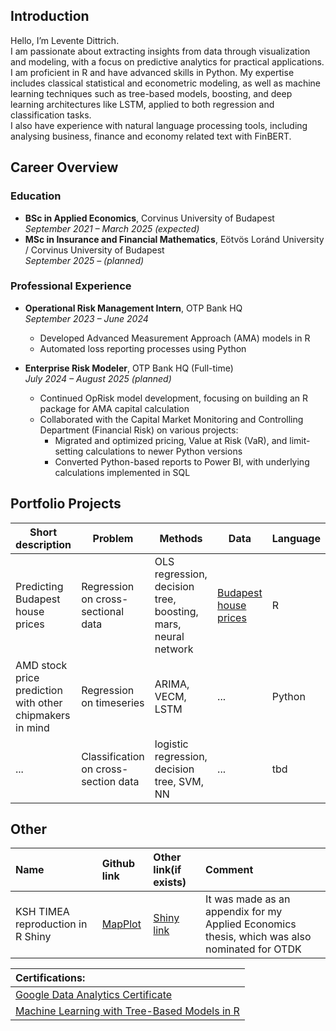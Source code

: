 ## Introduction

Hello, I’m Levente Dittrich.  
I am passionate about extracting insights from data through visualization and modeling, with a focus on predictive analytics for practical applications. I am proficient in R and have advanced skills in Python. My expertise includes classical statistical and econometric modeling, as well as machine learning techniques such as tree-based models, boosting, and deep learning architectures like LSTM, applied to both regression and classification tasks.  
I also have experience with natural language processing tools, including analysing business, finance and economy related text with FinBERT.

## Career Overview

### Education
- **BSc in Applied Economics**, Corvinus University of Budapest  
    *September 2021 – March 2025 (expected)*
- **MSc in Insurance and Financial Mathematics**, Eötvös Loránd University / Corvinus University of Budapest  
    *September 2025 – (planned)*

### Professional Experience
- **Operational Risk Management Intern**, OTP Bank HQ  
    *September 2023 – June 2024*  
    - Developed Advanced Measurement Approach (AMA) models in R  
    - Automated loss reporting processes using Python

- **Enterprise Risk Modeler**, OTP Bank HQ (Full-time)  
    *July 2024 – August 2025 (planned)*  
    - Continued OpRisk model development, focusing on building an R package for AMA capital calculation  
    - Collaborated with the Capital Market Monitoring and Controlling Department (Financial Risk) on various projects:
        - Migrated and optimized pricing, Value at Risk (VaR), and limit-setting calculations to newer Python versions
        - Converted Python-based reports to Power BI, with underlying calculations implemented in SQL

## Portfolio Projects

| Short description | Problem | Methods | Data | Language |
| ---               | ---     | ---     | ---  | ---      |
| Predicting Budapest house prices | Regression on cross-sectional data | OLS regression, decision tree, boosting, mars, neural network | [Budapest house prices](https://github.com/DLeves/Portfolio/blob/main/OLS%20regression/BP_Lakas.csv) | R |
| AMD stock price prediction with other chipmakers in mind | Regression on timeseries | ARIMA, VECM, LSTM | ... | Python |
| ... | Classification on cross-section data | logistic regression, decision tree, SVM, NN | ... | tbd |

## Other

| Name                             | Github link            | Other link(if exists) | Comment |
| :---                            | :---                   | :---               | :---
| KSH TIMEA reproduction in R Shiny | [MapPlot](https://github.com/DLeves/MapPlot) | [Shiny link](https://dleves.shinyapps.io/SzakdolgozatMapPlot/) | It was made as an appendix for my Applied Economics thesis, which was also nominated for OTDK |


| Certifications: |
| :--- | 
| [Google Data Analytics Certificate](https://www.credly.com/badges/20a16b4a-288a-4e05-a45e-d3ffd8c78dc7/linked_in_profile) |
| [Machine Learning with Tree-Based Models in R](https://www.datacamp.com/completed/statement-of-accomplishment/course/c77749cb0527adac90a6c9fc077977477c2fecf9) |
